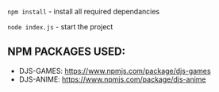 `npm install` - install all required dependancies

`node index.js` - start the project

## NPM PACKAGES USED:
- DJS-GAMES: https://www.npmjs.com/package/djs-games 
- DJS-ANIME: https://www.npmjs.com/package/djs-anime
